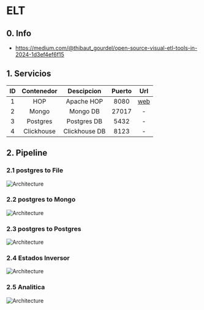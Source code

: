 # ELT

## 0. Info

* https://medium.com/@thibaut_gourdel/open-source-visual-etl-tools-in-2024-1d3ef4ef6f15

## 1. Servicios

| ID | Contenedor | Descipcion | Puerto | Url |
| :---: | :---: | :---: | :---: | :---: |
| 1 | HOP | Apache HOP | 8080 | [web](http://localhost:8080/ui) |
| 2 | Mongo | Mongo DB | 27017 | - |
| 3 | Postgres | Postgres DB | 5432 | - |
| 4 | Clickhouse | Clickhouse DB | 8123 | - |

## 2. Pipeline

### 2.1 postgres to File

![Architecture](img/API3.png)

### 2.2 postgres to Mongo

![Architecture](img/API2.png)

### 2.3 postgres to Postgres

![Architecture](img/API1.png)

### 2.4 Estados Inversor

![Architecture](img/API1.png)

### 2.5 Analitica

![Architecture](img/API4.png)
